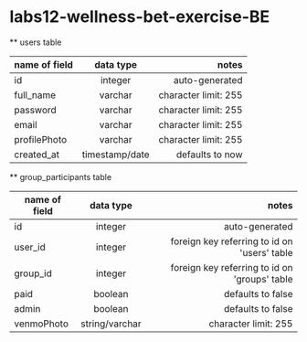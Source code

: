 # labs12-wellness-bet-exercise-BE
 


 ** users table

| name of field | data type | notes |
| ------------- |:-------------:| -----:|
| id | integer | auto-generated |
| full_name | varchar | character limit: 255 | 
| password | varchar |  character limit: 255 | 
| email | varchar | character limit: 255 | 
| profilePhoto | varchar | character limit: 255 |
| created_at | timestamp/date | defaults to now |  

 ** group_participants table 

 | name of field | data type | notes |
 | ------------- |:-------------:| -----:|
 | id | integer | auto-generated | 
 | user_id | integer | foreign key referring to id on 'users' table |
  | group_id | integer | foreign key referring to id on 'groups' table | 
  | paid | boolean | defaults to false | 
  | admin | boolean | defaults to false | 
  | venmoPhoto | string/varchar | character limit: 255 | 


 
